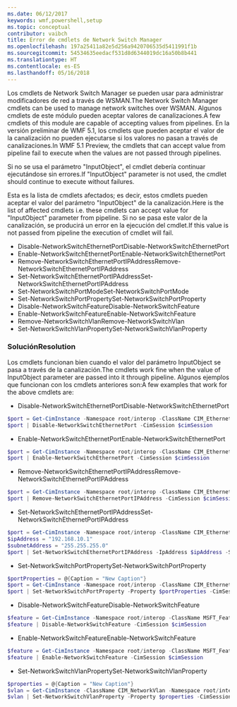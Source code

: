 ```yaml
---
ms.date: 06/12/2017
keywords: wmf,powershell,setup
ms.topic: conceptual
contributor: vaibch
title: Error de cmdlets de Network Switch Manager
ms.openlocfilehash: 197a25411a82e5d256a9420706535d5411991f1b
ms.sourcegitcommit: 54534635eedacf531d8d6344019dc16a50b8b441
ms.translationtype: HT
ms.contentlocale: es-ES
ms.lasthandoff: 05/16/2018
---
```

<span data-ttu-id="9cead-103">Los cmdlets de Network Switch Manager se pueden usar para administrar modificadores de red a través de WSMAN.</span><span class="sxs-lookup"><span data-stu-id="9cead-103">The Network Switch Manager cmdlets can be used to manage network switches over WSMAN.</span></span>
<span data-ttu-id="9cead-104">Algunos cmdlets de este módulo pueden aceptar valores de canalizaciones.</span><span class="sxs-lookup"><span data-stu-id="9cead-104">A few cmdlets of this module are capable of accepting values from pipelines.</span></span>
<span data-ttu-id="9cead-105">En la versión preliminar de WMF 5.1, los cmdlets que pueden aceptar el valor de la canalización no pueden ejecutarse si los valores no pasan a través de canalizaciones.</span><span class="sxs-lookup"><span data-stu-id="9cead-105">In WMF 5.1 Preview, the cmdlets that can accept value from pipeline fail to execute when the values are not passed through pipelines.</span></span>

<span data-ttu-id="9cead-106">Si no se usa el parámetro "InputObject", el cmdlet debería continuar ejecutándose sin errores.</span><span class="sxs-lookup"><span data-stu-id="9cead-106">If "InputObject" parameter is not used, the cmdlet should continue to execute without failures.</span></span>

<span data-ttu-id="9cead-107">Esta es la lista de cmdlets afectados; es decir, estos cmdlets pueden aceptar el valor del parámetro "InputObject" de la canalización.</span><span class="sxs-lookup"><span data-stu-id="9cead-107">Here is the list of affected cmdlets i.e. these cmdlets can accept value for "InputObject" parameter from pipeline.</span></span>
<span data-ttu-id="9cead-108">Si no se pasa este valor de la canalización, se producirá un error en la ejecución del cmdlet.</span><span class="sxs-lookup"><span data-stu-id="9cead-108">If this value is not passed from pipeline the execution of cmdlet will fail.</span></span>

- <span data-ttu-id="9cead-109">Disable-NetworkSwitchEthernetPort</span><span class="sxs-lookup"><span data-stu-id="9cead-109">Disable-NetworkSwitchEthernetPort</span></span>
- <span data-ttu-id="9cead-110">Enable-NetworkSwitchEthernetPort</span><span class="sxs-lookup"><span data-stu-id="9cead-110">Enable-NetworkSwitchEthernetPort</span></span>
- <span data-ttu-id="9cead-111">Remove-NetworkSwitchEthernetPortIPAddress</span><span class="sxs-lookup"><span data-stu-id="9cead-111">Remove-NetworkSwitchEthernetPortIPAddress</span></span>
- <span data-ttu-id="9cead-112">Set-NetworkSwitchEthernetPortIPAddress</span><span class="sxs-lookup"><span data-stu-id="9cead-112">Set-NetworkSwitchEthernetPortIPAddress</span></span>
- <span data-ttu-id="9cead-113">Set-NetworkSwitchPortMode</span><span class="sxs-lookup"><span data-stu-id="9cead-113">Set-NetworkSwitchPortMode</span></span>
- <span data-ttu-id="9cead-114">Set-NetworkSwitchPortProperty</span><span class="sxs-lookup"><span data-stu-id="9cead-114">Set-NetworkSwitchPortProperty</span></span>
- <span data-ttu-id="9cead-115">Disable-NetworkSwitchFeature</span><span class="sxs-lookup"><span data-stu-id="9cead-115">Disable-NetworkSwitchFeature</span></span>
- <span data-ttu-id="9cead-116">Enable-NetworkSwitchFeature</span><span class="sxs-lookup"><span data-stu-id="9cead-116">Enable-NetworkSwitchFeature</span></span>
- <span data-ttu-id="9cead-117">Remove-NetworkSwitchVlan</span><span class="sxs-lookup"><span data-stu-id="9cead-117">Remove-NetworkSwitchVlan</span></span>
- <span data-ttu-id="9cead-118">Set-NetworkSwitchVlanProperty</span><span class="sxs-lookup"><span data-stu-id="9cead-118">Set-NetworkSwitchVlanProperty</span></span>

### <a name="resolution"></a><span data-ttu-id="9cead-119">Solución</span><span class="sxs-lookup"><span data-stu-id="9cead-119">Resolution</span></span>
<span data-ttu-id="9cead-120">Los cmdlets funcionan bien cuando el valor del parámetro InputObject se pasa a través de la canalización.</span><span class="sxs-lookup"><span data-stu-id="9cead-120">The cmdlets work fine when the value of InputObject parameter are passed into it through pipeline.</span></span> <span data-ttu-id="9cead-121">Algunos ejemplos que funcionan con los cmdlets anteriores son:</span><span class="sxs-lookup"><span data-stu-id="9cead-121">A few examples that work for the above cmdlets are:</span></span>

- <span data-ttu-id="9cead-122">Disable-NetworkSwitchEthernetPort</span><span class="sxs-lookup"><span data-stu-id="9cead-122">Disable-NetworkSwitchEthernetPort</span></span>
```powershell
$port = Get-CimInstance -Namespace root/interop -ClassName CIM_EthernetPort -CimSession $cimSession | Select-Object -First 1
$port | Disable-NetworkSwitchEthernetPort -CimSession $cimSession
```

- <span data-ttu-id="9cead-123">Enable-NetworkSwitchEthernetPort</span><span class="sxs-lookup"><span data-stu-id="9cead-123">Enable-NetworkSwitchEthernetPort</span></span>
```powershell
$port = Get-CimInstance -Namespace root/interop -ClassName CIM_EthernetPort -CimSession $cimSession | Select-Object -First 1
$port | Enable-NetworkSwitchEthernetPort -CimSession $cimSession
```

- <span data-ttu-id="9cead-124">Remove-NetworkSwitchEthernetPortIPAddress</span><span class="sxs-lookup"><span data-stu-id="9cead-124">Remove-NetworkSwitchEthernetPortIPAddress</span></span>
```powershell
$port = Get-CimInstance -Namespace root/interop -ClassName CIM_EthernetPort -CimSession $cimSession | Select-Object -First 1
$port | Remove-NetworkSwitchEthernetPortIPAddress -CimSession $cimSession
```

- <span data-ttu-id="9cead-125">Set-NetworkSwitchEthernetPortIPAddress</span><span class="sxs-lookup"><span data-stu-id="9cead-125">Set-NetworkSwitchEthernetPortIPAddress</span></span>
```powershell
$port = Get-CimInstance -Namespace root/interop -ClassName CIM_EthernetPort -CimSession $cimSession | Select-Object -First 1
$ipAddress = "192.168.10.1"
$subnetAddress = "255.255.255.0"
$port | Set-NetworkSwitchEthernetPortIPAddress -IpAddress $ipAddress -SubnetAddress $subnetAddress -CimSession $cimSession
```

- <span data-ttu-id="9cead-126">Set-NetworkSwitchPortProperty</span><span class="sxs-lookup"><span data-stu-id="9cead-126">Set-NetworkSwitchPortProperty</span></span>
```powershell
$portProperties = @{Caption = "New Caption"}
$port = Get-CimInstance -Namespace root/interop -ClassName CIM_EthernetPort -CimSession $cimSession | Select-Object -First 1
$port | Set-NetworkSwitchPortProperty -Property $portProperties -CimSession $cimSession
```

- <span data-ttu-id="9cead-127">Disable-NetworkSwitchFeature</span><span class="sxs-lookup"><span data-stu-id="9cead-127">Disable-NetworkSwitchFeature</span></span>
```powershell
$feature = Get-CimInstance -Namespace root/interop -ClassName MSFT_Feature -CimSession $cimSession | Select-Object -First 1
$feature | Disable-NetworkSwitchFeature -CimSession $cimSession
```

- <span data-ttu-id="9cead-128">Enable-NetworkSwitchFeature</span><span class="sxs-lookup"><span data-stu-id="9cead-128">Enable-NetworkSwitchFeature</span></span>
```powershell
$feature = Get-CimInstance -Namespace root/interop -ClassName MSFT_Feature -CimSession $cimSession | Select-Object -First 1
$feature | Enable-NetworkSwitchFeature -CimSession $cimSession
```

- <span data-ttu-id="9cead-129">Set-NetworkSwitchVlanProperty</span><span class="sxs-lookup"><span data-stu-id="9cead-129">Set-NetworkSwitchVlanProperty</span></span>
```powershell
$properties = @{Caption = "New Caption"}
$vlan = Get-CimInstance -ClassName CIM_NetworkVlan -Namespace root/interop -CimSession $cimSession | Select-Object -First 1
$vlan | Set-NetworkSwitchVlanProperty -Property $properties -CimSession $cimSession
```
